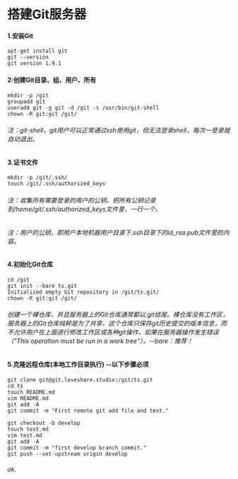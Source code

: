# 搭建Git服务器
#### 1.安装Git
```
apt-get install git
git --version
git version 1.9.1
```
#### 2:创建Git目录、组、用户、所有
```
mkdir -p /git
groupadd git
useradd git -g git -d /git -s /usr/bin/git-shell
chown -R git:git /git/
```
###### 注：git-shell，git用户可以正常通过ssh使用git，但无法登录shell，每次一登录就自动退出。
#### 3.证书文件
```
mkdir -p /git/.ssh/
touch /git/.ssh/authorized_keys
```
###### 注：收集所有需要登录的用户的公钥，把所有公钥记录到/home/git/.ssh/authorized_keys文件里，一行一个。
###### 注：用户的公钥，即用户本地机器用户目录下.ssh目录下的id_rsa.pub文件里的内容。
#### 4.初始化Git仓库
```
cd /git
git init --bare ts.git
Initialized empty Git repository in /git/ts.git/
chown -R git:git /git/
```
###### 创建一个裸仓库，并且服务器上的Git仓库通常都以.git结尾。裸仓库没有工作区，服务器上的Git仓库纯粹是为了共享，这个仓库只保存git历史提交的版本信息，而不允许用户在上面进行修改工作区或各种git操作，如果在服务器操作发生错误（”This operation must be run in a work tree”）。--bare：推荐！
#### 5.克隆远程仓库(本地工作目录执行)  --以下步骤必须
```
git clone git@git.loveshare.studio:/git/ts.git
cd ts
touch README.md
vim README.md
git add -A
git commit -m "First remote git add file and test."

git checkout -b develop
touch test.md
vim test.md
git add -A
git commit -m "first develop branch commit."
git push --set-upstream origin develop 
```
###### ok.
